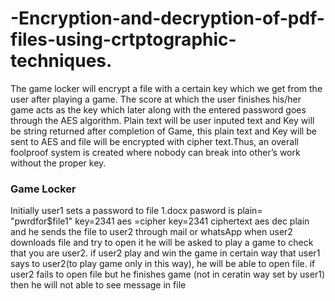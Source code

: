 # -Encryption-and-decryption-of-pdf-files-using-crtptographic-techniques.
The  game locker will encrypt a file with a certain key which we get from the user after playing a game. The score at which the user finishes his/her game acts as the key which later along with the entered password goes through the AES algorithm. Plain text will be user inputed text and Key will be string returned after completion of Game, this plain text and Key will be sent to AES and file will be encrypted with cipher text.Thus, an overall foolproof system is created where nobody can break into other’s work without the proper key.  
### Game Locker 
Initially user1 sets a password to file 1.docx pasword is  plain= "pwrdfor$file1" key=2341 aes =cipher   key=2341 ciphertext aes dec plain   and he sends the file to user2 through mail or whatsApp  when user2 downloads file and try to open it he will be asked to play a game to check that you are user2.  if user2 play and win the game in  certain way that user1 says to user2(to play game only in this way),   he will be able to open file.  if user2 fails to open file but he finishes game (not in ceratin way set by user1) then he will not able to see message in file 
